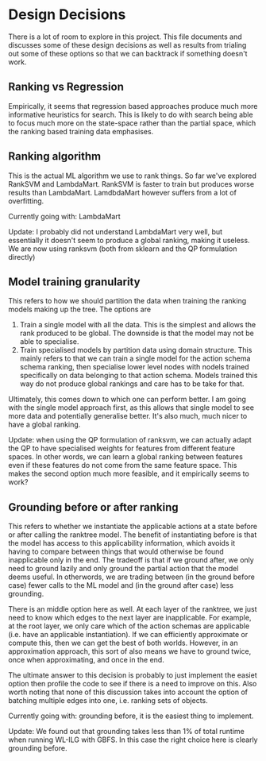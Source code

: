 # Design Decisions

There is a lot of room to explore in this project. This file documents and
discusses some of these design decisions as well as results from trialing out
some of these options so that we can backtrack if something doesn't work.

## Ranking vs Regression

Empirically, it seems that regression based approaches produce much more
informative heuristics for search. This is likely to do with search being able
to focus much more on the state-space rather than the partial space, which the
ranking based training data emphasises.

## Ranking algorithm

This is the actual ML algorithm we use to rank things. So far we've explored
RankSVM and LambdaMart. RankSVM is faster to train but produces worse results
than LambdaMart. LamdbdaMart however suffers from a lot of overfitting.

Currently going with: LambdaMart

Update: I probably did not understand LambdaMart very well, but essentially it
doesn't seem to produce a global ranking, making it useless. We are now using
ranksvm (both from sklearn and the QP formulation directly)

## Model training granularity

This refers to how we should partition the data when training the ranking models
making up the tree. The options are

1. Train a single model with all the data. This is the simplest and allows the
   rank produced to be global. The downside is that the model may not be able to
   specialise.
2. Train specialised models by partition data using domain structure. This
   mainly refers to that we can train a single model for the action schema
   schema ranking, then specialise lower level nodes with nodels trained
   specifically on data belonging to that action schema. Models trained this way
   do not produce global rankings and care has to be take for that.
  
Ultimately, this comes down to which one can perform better. I am going with the
single model approach first, as this allows that single model to see more data
and potentially generalise better. It's also much, much nicer to have a global
ranking.

Update: when using the QP formulation of ranksvm, we can actually adapt the QP
to have specialised weights for features from different feature spaces. In other
words, we can learn a global ranking between features even if these features do
not come from the same feature space. This makes the second option much more
feasible, and it empirically seems to work?

## Grounding before or after ranking

This refers to whether we instantiate the applicable actions at a state before
or after calling the ranktree model. The benefit of instantiating before is that
the model has access to this applicability information, which avoids it having
to compare between things that would otherwise be found inapplicable only in the
end. The tradeoff is that if we ground after, we only need to ground lazily and
only ground the partial action that the model deems useful. In otherwords, we
are trading between (in the ground before case) fewer calls to the ML model and
(in the ground after case) less grounding.

There is an middle option here as well. At each layer of the ranktree, we just
need to know which edges to the next layer are inapplicable. For example, at the
root layer, we only care which of the action schemas are applicable (i.e. have
an applicable instantiation). If we can efficiently approximate or compute this,
then we can get the best of both worlds. However, in an approximation approach,
this sort of also means we have to ground twice, once when approximating, and
once in the end.

The ultimate answer to this decision is probably to just implement the easiet
option then profile the code to see if there is a need to improve on this. Also
worth noting that none of this discussion takes into account the option of
batching multiple edges into one, i.e. ranking sets of objects.

Currently going with: grounding before, it is the easiest thing to implement.

Update: We found out that grounding takes less than 1% of total runtime when
running WL-ILG with GBFS. In this case the right choice here is clearly
grounding before.
